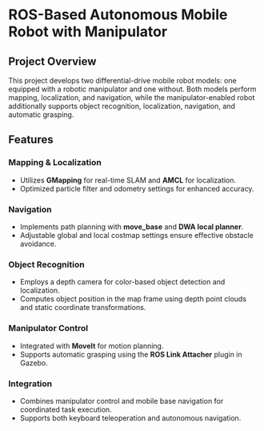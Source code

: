 # ROS-Based Autonomous Mobile Robot with Manipulator

## Project Overview
This project develops two differential-drive mobile robot models: one equipped with a robotic manipulator and one without. Both models perform mapping, localization, and navigation, while the manipulator-enabled robot additionally supports object recognition, localization, navigation, and automatic grasping.

## Features

### Mapping & Localization
- Utilizes **GMapping** for real-time SLAM and **AMCL** for localization.
- Optimized particle filter and odometry settings for enhanced accuracy.

### Navigation
- Implements path planning with **move_base** and **DWA local planner**.
- Adjustable global and local costmap settings ensure effective obstacle avoidance.

### Object Recognition
- Employs a depth camera for color-based object detection and localization.
- Computes object position in the map frame using depth point clouds and static coordinate transformations.

### Manipulator Control
- Integrated with **MoveIt** for motion planning.
- Supports automatic grasping using the **ROS Link Attacher** plugin in Gazebo.

### Integration
- Combines manipulator control and mobile base navigation for coordinated task execution.
- Supports both keyboard teleoperation and autonomous navigation.
